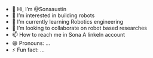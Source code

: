 - 👋 Hi, I’m @Sonaaustin
- 👀 I’m interested in building robots
- 🌱 I’m currently learning Robotics engineering 
- 💞️ I’m looking to collaborate on robot based researches
- 📫 How to reach me in Sona A linkeln account 
- 😄 Pronouns: ...
- ⚡ Fun fact: ...

<!---
Sonaaustin/Sonaaustin is a ✨ special ✨ repository because its `README.md` (this file) appears on your GitHub profile.
You can click the Preview link to take a look at your changes.
--->
